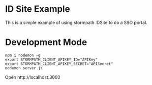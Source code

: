 # ID Site Example

This is a simple example of using stormpath IDSite to do a SSO portal.

# Development Mode

```
npm i nodemon -g
export STORMPATH_CLIENT_APIKEY_ID="APIKey"
export STORMPATH_CLIENT_APIKEY_SECRET="APISecret"
nodemon server.js
```

Open http://localhost:3000
